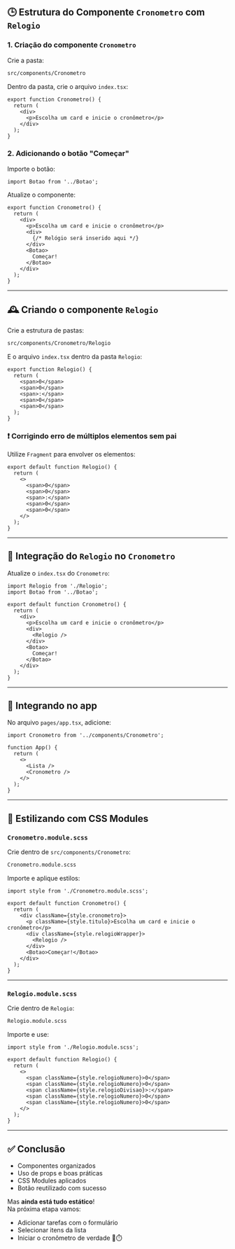 
## 🕒 Estrutura do Componente `Cronometro` com `Relogio`

### 1. Criação do componente `Cronometro`

Crie a pasta:  
```bash
src/components/Cronometro
```

Dentro da pasta, crie o arquivo `index.tsx`:

```tsx
export function Cronometro() {
  return (
    <div>
      <p>Escolha um card e inicie o cronômetro</p>
    </div>
  );
}
```

### 2. Adicionando o botão "Começar"

Importe o botão:

```tsx
import Botao from '../Botao';
```

Atualize o componente:

```tsx
export function Cronometro() {
  return (
    <div>
      <p>Escolha um card e inicie o cronômetro</p>
      <div>
        {/* Relógio será inserido aqui */}
      </div>
      <Botao>
        Começar!
      </Botao>
    </div>
  );
}
```

---

## 🕰️ Criando o componente `Relogio`

Crie a estrutura de pastas:

```bash
src/components/Cronometro/Relogio
```

E o arquivo `index.tsx` dentro da pasta `Relogio`:

```tsx
export function Relogio() {
  return (
    <span>0</span>
    <span>0</span>
    <span>:</span>
    <span>0</span>
    <span>0</span>
  );
}
```

### ❗ Corrigindo erro de múltiplos elementos sem pai

Utilize `Fragment` para envolver os elementos:

```tsx
export default function Relogio() {
  return (
    <>
      <span>0</span>
      <span>0</span>
      <span>:</span>
      <span>0</span>
      <span>0</span>
    </>
  );
}
```

---

## 🔗 Integração do `Relogio` no `Cronometro`

Atualize o `index.tsx` do `Cronometro`:

```tsx
import Relogio from './Relogio';
import Botao from '../Botao';

export default function Cronometro() {
  return (
    <div>
      <p>Escolha um card e inicie o cronômetro</p>
      <div>
        <Relogio />
      </div>
      <Botao>
        Começar!
      </Botao>
    </div>
  );
}
```

---

## 🧩 Integrando no app

No arquivo `pages/app.tsx`, adicione:

```tsx
import Cronometro from '../components/Cronometro';

function App() {
  return (
    <>
      <Lista />
      <Cronometro />
    </>
  );
}
```

---

## 🎨 Estilizando com CSS Modules

### `Cronometro.module.scss`

Crie dentro de `src/components/Cronometro`:

```bash
Cronometro.module.scss
```

Importe e aplique estilos:

```tsx
import style from './Cronometro.module.scss';

export default function Cronometro() {
  return (
    <div className={style.cronometro}>
      <p className={style.titulo}>Escolha um card e inicie o cronômetro</p>
      <div className={style.relogioWrapper}>
        <Relogio />
      </div>
      <Botao>Começar!</Botao>
    </div>
  );
}
```

---

### `Relogio.module.scss`

Crie dentro de `Relogio`:

```bash
Relogio.module.scss
```

Importe e use:

```tsx
import style from './Relogio.module.scss';

export default function Relogio() {
  return (
    <>
      <span className={style.relogioNumero}>0</span>
      <span className={style.relogioNumero}>0</span>
      <span className={style.relogioDivisao}>:</span>
      <span className={style.relogioNumero}>0</span>
      <span className={style.relogioNumero}>0</span>
    </>
  );
}
```

---

## ✅ Conclusão

- Componentes organizados
- Uso de props e boas práticas
- CSS Modules aplicados
- Botão reutilizado com sucesso

Mas **ainda está tudo estático**!  
Na próxima etapa vamos:

- Adicionar tarefas com o formulário
- Selecionar itens da lista
- Iniciar o cronômetro de verdade 🧠⏱️


